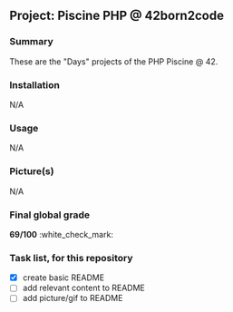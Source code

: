 ## Project: Piscine PHP @ 42born2code

### Summary
These are the "Days" projects of the PHP Piscine @ 42.

### Installation
N/A

### Usage
N/A

### Picture(s)
N/A

### Final global grade
**69/100** :white\_check\_mark:

### Task list, for this repository
- [x] create basic README
- [ ] add relevant content to README
- [ ] add picture/gif to README

